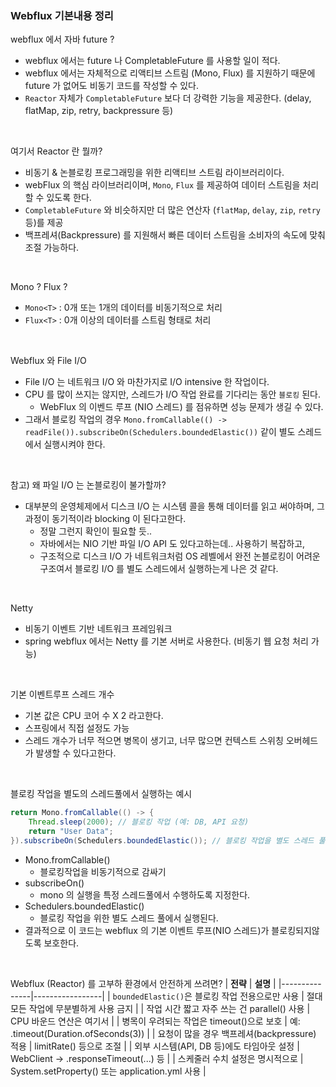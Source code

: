 ### Webflux 기본내용 정리

webflux 에서 자바 future ?
- webflux 에서는 future 나 CompletableFuture 를 사용할 일이 적다.
- webflux 에서는 자체적으로 리액티브 스트림 (Mono, Flux) 를 지원하기 때문에 future 가 없어도 비동기 코드를 작성할 수 있다.
- `Reactor` 자체가 `CompletableFuture` 보다 더 강력한 기능을 제공한다. (delay, flatMap, zip, retry, backpressure 등)

<br>

여기서 Reactor 란 뭘까?
- 비동기 & 논블로킹 프로그래밍을 위한 리액티브 스트림 라이브러리이다.
- webFlux 의 핵심 라이브러리이며, `Mono`, `Flux` 를 제공하여 데이터 스트림을 처리할 수 있도록 한다.
- `CompletableFuture` 와 비슷하지만 더 많은 연산자 (`flatMap`, `delay`, `zip`, `retry` 등)를 제공
- 백프레셔(Backpressure) 를 지원해서 빠른 데이터 스트림을 소비자의 속도에 맞춰 조절 가능하다.

<br>

Mono ? Flux ?
- `Mono<T>` : 0개 또는 1개의 데이터를 비동기적으로 처리 
- `Flux<T>` : 0개 이상의 데이터를 스트림 형태로 처리

<br>

Webflux 와 File I/O
- File I/O 는 네트워크 I/O 와 마찬가지로 I/O intensive 한 작업이다.
- CPU 를 많이 쓰지는 않지만, 스레드가 I/O 작업 완료를 기다리는 동안 `블로킹` 된다.
  - WebFlux 의 이벤드 루프 (NIO 스레드) 를 점유하면 성능 문제가 생길 수 있다.
- 그래서 블로킹 작업의 경우 `Mono.fromCallable(() -> readFile()).subscribeOn(Schedulers.boundedElastic())` 같이 별도 스레드에서 실행시켜야 한다.

<br>

참고) 왜 파일 I/O 는 논블로킹이 불가할까?
- 대부분의 운영체제에서 디스크 I/O 는 시스템 콜을 통해 데이터를 읽고 써야하며, 그 과정이 동기적이라 blocking 이 된다고한다.
  - 정말 그런지 확인이 필요할 듯..
  - 자바에서는 NIO 기반 파일 I/O API 도 있다고하는데.. 사용하기 복잡하고,
  - 구조적으로 디스크 I/O 가 네트워크처럼 OS 레벨에서 완전 논블로킹이 어려운 구조여서 블로킹 I/O 를 별도 스레드에서 실행하는게 나은 것 같다.

<br>

Netty
- 비동기 이벤트 기반 네트워크 프레임워크
- spring webflux 에서는 Netty 를 기본 서버로 사용한다. (비동기 웹 요청 처리 가능)

<br>

기본 이벤트루프 스레드 개수
- 기본 값은 CPU 코어 수 X 2 라고한다.
- 스프링에서 직접 설정도 가능
- 스레드 개수가 너무 적으면 병목이 생기고, 너무 많으면 컨텍스트 스위칭 오버헤드가 발생할 수 있다고한다.

<br>

블로킹 작업을 별도의 스레드풀에서 실행하는 예시
```java
return Mono.fromCallable(() -> {
    Thread.sleep(2000); // 블로킹 작업 (예: DB, API 요청)
    return "User Data";
}).subscribeOn(Schedulers.boundedElastic()); // 블로킹 작업을 별도 스레드 풀에서 실행
```
- Mono.fromCallable()
  - 블로킹작업을 비동기적으로 감싸기
- subscribeOn()
  - mono 의 실행을 특정 스레드풀에서 수행하도록 지정한다.
- Schedulers.boundedElastic()
  - 블로킹 작업을 위한 별도 스레드 풀에서 실행된다.
- 결과적으로 이 코드는 webflux 의 기본 이벤트 루프(NIO 스레드)가 블로킹되지않도록 보호한다.

<br>

Webflux (Reactor) 를 고부하 환경에서 안전하게 쓰려면?
| **전략** | **설명** |
|---------------|-----------------|
| `boundedElastic()`은 블로킹 작업 전용으로만 사용 | 절대 모든 작업에 무분별하게 사용 금지 |
| 작업 시간 짧고 자주 쓰는 건 parallel() 사용 | CPU 바운드 연산은 여기서 |
| 병목이 우려되는 작업은 timeout()으로 보호 | 예: .timeout(Duration.ofSeconds(3)) |
| 요청이 많을 경우 백프레셔(backpressure) 적용 | limitRate() 등으로 조절 |
| 외부 시스템(API, DB 등)에도 타임아웃 설정 | WebClient → .responseTimeout(...) 등 |
| 스케줄러 수치 설정은 명시적으로 | System.setProperty() 또는 application.yml 사용 |
